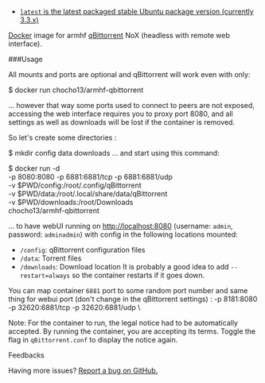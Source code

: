 * [`latest` is the latest packaged stable Ubuntu package version (currently 3.3.x)](https://github.com/chocho13/armhf-qbittorrent/blob/master/Dockerfile)

[Docker](https://www.docker.com/) image for armhf [qBittorrent](http://www.qbittorrent.org/) NoX (headless with remote web interface).

###Usage

All mounts and ports are optional and qBittorrent will work even with only:

$ docker run chocho13/armhf-qbittorrent

... however that way some ports used to connect to peers are not exposed, accessing the web interface requires you to proxy port 8080, and all settings as well as downloads will be lost if the container is removed.

So let's create some directories :

$ mkdir config data downloads
... and start using this command:

$ docker run -d \
    -p 8080:8080 -p 6881:6881/tcp -p 6881:6881/udp \
    -v $PWD/config:/root/.config/qBittorrent \
    -v $PWD/data:/root/.local/share/data/qBittorrent \
    -v $PWD/downloads:/root/Downloads \
    chocho13/armhf-qbittorrent

... to have webUI running on [http://localhost:8080](http://localhost:8080) (username: `admin`, password: `adminadmin`) with config in the following locations mounted:

* `/config`: qBittorrent configuration files
* `/data`: Torrent files
* `/downloads`: Download location
It is probably a good idea to add `--restart=always` so the container restarts if it goes down.

You can map container `6881` port to some random port number and same thing for webui port (don't change in the qBittorrent settings) :
   -p 8181:8080 -p 32620:6881/tcp -p 32620:6881/udp \

Note: For the container to run, the legal notice had to be automatically accepted. By running the container, you are accepting its terms. Toggle the flag in `qBittorrent.conf` to display the notice again.

Feedbacks

Having more issues? [Report a bug on GitHub.](https://github.com/chocho13/armhf-qbittorrent/issues)
